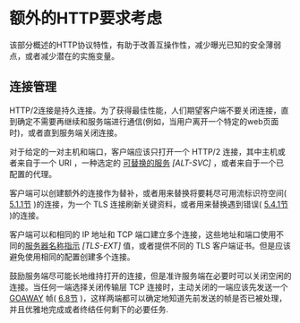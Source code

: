 # 额外的HTTP要求考虑

该部分概述的HTTP协议特性，有助于改善互操作性，减少曝光已知的安全薄弱点，或者减少潜在的实施变量。

## 连接管理

HTTP/2连接是持久连接。为了获得最佳性能，人们期望客户端不要关闭连接，直到确定不需要再继续和服务端进行通信(例如，当用户离开一个特定的web页面时)，或者直到服务端关闭连接。

对于给定的一对主机和端口，客户端应该只打开一个 HTTP/2 连接，其中主机或者来自于一个 URI ，一种选定的 [可替换的服务](http://httpwg.org/specs/rfc7540.html#ALT-SVC) *[ALT-SVC]* ，或者来自于一个已配置的代理。

客户端可以创建额外的连接作为替补，或者用来替换将要耗尽可用流标识符空间( [5.1.1节](http://httpwg.org/specs/rfc7540.html#StreamIdentifiers) )的连接，为一个 TLS 连接刷新关键资料，或者用来替换遇到错误( [5.4.1节](http://httpwg.org/specs/rfc7540.html#ConnectionErrorHandler) )的连接。

客户端可以和相同的 IP 地址和 TCP 端口建立多个连接，这些地址和端口使用不同的[服务器名称指示](http://httpwg.org/specs/rfc7540.html#TLS-EXT) *[TLS-EXT]* 值，或者提供不同的 TLS 客户端证书。但是应该避免使用相同的配置创建多个连接。

鼓励服务端尽可能长地维持打开的连接，但是准许服务端在必要时可以关闭空闲的连接。当任何一端选择关闭传输层 TCP 连接时，主动关闭的一端应该先发送一个 [GOAWAY](http://httpwg.org/specs/rfc7540.html#GOAWAY) 帧( [6.8节](http://httpwg.org/specs/rfc7540.html#GOAWAY) )，这样两端都可以确定地知道先前发送的帧是否已被处理，并且优雅地完成或者终结任何剩下的必要任务.
